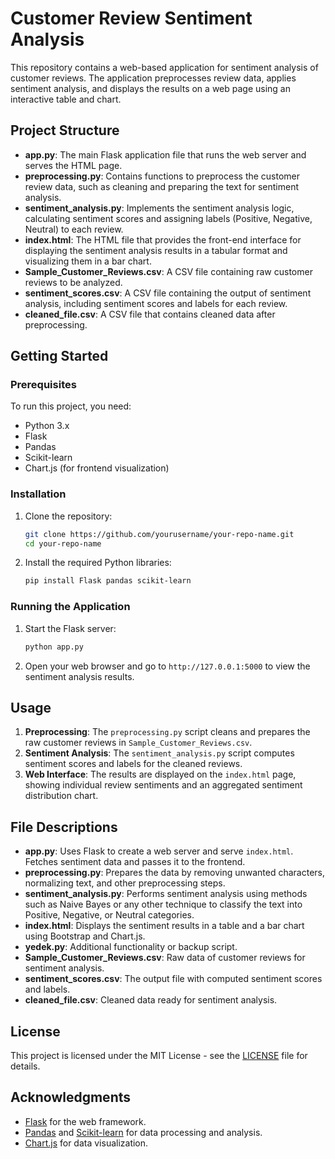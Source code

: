 
# Customer Review Sentiment Analysis

This repository contains a web-based application for sentiment analysis of customer reviews. The application preprocesses review data, applies sentiment analysis, and displays the results on a web page using an interactive table and chart.

## Project Structure

- **app.py**: The main Flask application file that runs the web server and serves the HTML page.
- **preprocessing.py**: Contains functions to preprocess the customer review data, such as cleaning and preparing the text for sentiment analysis.
- **sentiment_analysis.py**: Implements the sentiment analysis logic, calculating sentiment scores and assigning labels (Positive, Negative, Neutral) to each review.
- **index.html**: The HTML file that provides the front-end interface for displaying the sentiment analysis results in a tabular format and visualizing them in a bar chart.
- **Sample_Customer_Reviews.csv**: A CSV file containing raw customer reviews to be analyzed.
- **sentiment_scores.csv**: A CSV file containing the output of sentiment analysis, including sentiment scores and labels for each review.
- **cleaned_file.csv**: A CSV file that contains cleaned data after preprocessing.

## Getting Started

### Prerequisites

To run this project, you need:

- Python 3.x
- Flask
- Pandas
- Scikit-learn
- Chart.js (for frontend visualization)

### Installation

1. Clone the repository:
    ```bash
    git clone https://github.com/yourusername/your-repo-name.git
    cd your-repo-name
    ```

2. Install the required Python libraries:
    ```bash
    pip install Flask pandas scikit-learn
    ```

### Running the Application

1. Start the Flask server:
    ```bash
    python app.py
    ```

2. Open your web browser and go to `http://127.0.0.1:5000` to view the sentiment analysis results.

## Usage

1. **Preprocessing**: The `preprocessing.py` script cleans and prepares the raw customer reviews in `Sample_Customer_Reviews.csv`.
2. **Sentiment Analysis**: The `sentiment_analysis.py` script computes sentiment scores and labels for the cleaned reviews.
3. **Web Interface**: The results are displayed on the `index.html` page, showing individual review sentiments and an aggregated sentiment distribution chart.

## File Descriptions

- **app.py**: Uses Flask to create a web server and serve `index.html`. Fetches sentiment data and passes it to the frontend.
- **preprocessing.py**: Prepares the data by removing unwanted characters, normalizing text, and other preprocessing steps.
- **sentiment_analysis.py**: Performs sentiment analysis using methods such as Naive Bayes or any other technique to classify the text into Positive, Negative, or Neutral categories.
- **index.html**: Displays the sentiment results in a table and a bar chart using Bootstrap and Chart.js.
- **yedek.py**: Additional functionality or backup script.
- **Sample_Customer_Reviews.csv**: Raw data of customer reviews for sentiment analysis.
- **sentiment_scores.csv**: The output file with computed sentiment scores and labels.
- **cleaned_file.csv**: Cleaned data ready for sentiment analysis.

## License

This project is licensed under the MIT License - see the [LICENSE](LICENSE) file for details.

## Acknowledgments

- [Flask](https://flask.palletsprojects.com/) for the web framework.
- [Pandas](https://pandas.pydata.org/) and [Scikit-learn](https://scikit-learn.org/stable/) for data processing and analysis.
- [Chart.js](https://www.chartjs.org/) for data visualization.
